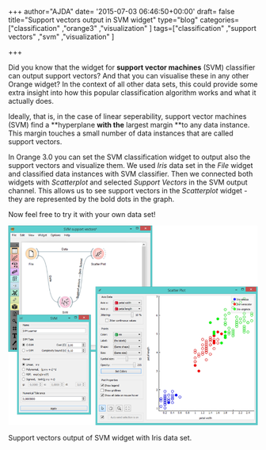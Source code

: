 +++
author="AJDA"
date= '2015-07-03 06:46:50+00:00'
draft= false
title="Support vectors output in SVM widget"
type="blog"
categories=["classification" ,"orange3" ,"visualization" ]
tags=["classification" ,"support vectors" ,"svm" ,"visualization" ]

+++

Did you know that the widget for **support vector machines** (SVM) classifier can output support vectors? And that you can visualise these in any other Orange widget? In the context of all other data sets, this could provide some extra insight into how this popular classification algorithm works and what it actually does.

Ideally, that is, in the case of linear seperability, support vector machines (SVM) find a **hyperplane **with the** largest margin **to any data instance. This margin touches a small number of data instances that are called support vectors.

In Orange 3.0 you can set the SVM classification widget to output also the support vectors and visualize them. We used _Iris_ data set in the _File_ widget and classified data instances with SVM classifier. Then we connected both widgets with _Scatterplot_ and selected _Support Vectors_ in the SVM output channel. This allows us to see support vectors in the _Scatterplot_ widget - they are represented by the bold dots in the graph.

Now feel free to try it with your own data set!



![](/images/2015/07/svm-with-support-vectors.png)

Support vectors output of SVM widget with Iris data set.
